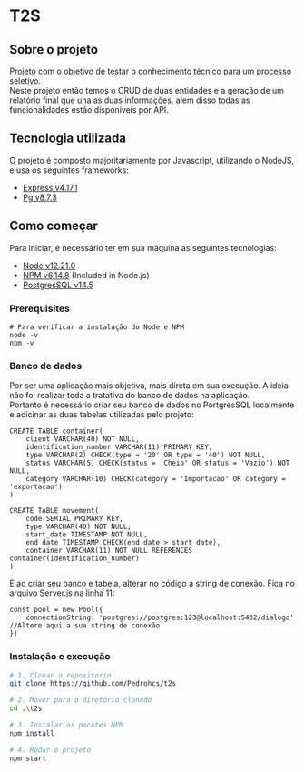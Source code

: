# T2S

## Sobre o projeto
Projeto com o objetivo de testar o conhecimento técnico para um processo seletivo.<br>
Neste projeto então temos o CRUD de duas entidades e a geração de um relatório final que una as duas informações, alem disso todas as funcionalidades estão disponíveis por API.

## Tecnologia utilizada
O projeto é composto majoritariamente por Javascript, utilizando o NodeJS, e usa os seguintes frameworks:
- [Express v4.17.1](https://expressjs.com)
- [Pg v8.7.3](https://node-postgres.com)

## Como começar
Para iniciar, é necessário ter em sua máquina as seguintes tecnologias:

- [Node v12.21.0](https://nodejs.org/ja/blog/release/v12.21.0/)
- [NPM v6.14.8](https://www.npmjs.com/) (Included in Node.js)
- [PostgresSQL v14.5](https://www.postgresql.org)

### Prerequisites
```
# Para verificar a instalação do Node e NPM
node -v
npm -v
```

### Banco de dados
Por ser uma aplicação mais objetiva, mais direta em sua execução. A ideia não foi realizar toda a tratativa do banco de dados na aplicação.<br>
Portanto é necessário criar seu banco de dados no PortgresSQL localmente e adicinar as duas tabelas utilizadas pelo projeto:
```
CREATE TABLE container(
	client VARCHAR(40) NOT NULL,
	identification_number VARCHAR(11) PRIMARY KEY,
	type VARCHAR(2) CHECK(type = '20' OR type = '40') NOT NULL,
	status VARCHAR(5) CHECK(status = 'Cheio' OR status = 'Vazio') NOT NULL,
	category VARCHAR(10) CHECK(category = 'Importacao' OR category = 'exportacao')
)
```
```
CREATE TABLE movement(
	code SERIAL PRIMARY KEY,
	type VARCHAR(40) NOT NULL,
	start_date TIMESTAMP NOT NULL,
	end_date TIMESTAMP CHECK(end_date > start_date),
	container VARCHAR(11) NOT NULL REFERENCES container(identification_number)
)
```

E ao criar seu banco e tabela, alterar no código a string de conexão. Fica no arquivo Server.js na linha 11:
```
const pool = new Pool({
    connectionString: 'postgres://postgres:123@localhost:5432/dialogo' //Altere aqui a sua string de conexão
})
```


### Instalação e execução
```sh
# 1. Clonar o repositorio
git clone https://github.com/Pedrohcs/t2s

# 2. Mover para o diretório clonado
cd .\t2s

# 3. Instalar os pacotes NPM
npm install

# 4. Rodar o projeto
npm start

```